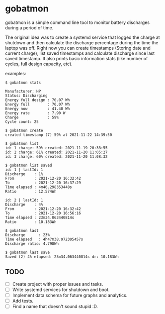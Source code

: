# gobatmon

gobatmon is a simple command line tool to monitor battery discharges during a period of time.

The original idea was to create a systemd service that logged the charge at shutdown and then calculate the discharge percentage during the time the laptop was off. 
Right now you can create timestamps (Storing date and current charge), list saved timestamps and calculate discharge since last saved timestamp. It also prints basic information stats (like number of cycles, full design capacity, etc).

examples:

```shell
$ gobatmon stats

Manufacturer: HP
Status: Discharging
Energy full design : 70.07 Wh
Energy full        : 70.07 Wh
Energy now         : 41.40 Wh
Energy rate        : 7.90 W
Charge             : 59%
Cycle count: 25
```

```shell
$ gobatmon create
created timestamp (7) 59% at 2021-11-22 14:39:50
```

```shell
$ gobatmon list
id: 1 charge: 59% created: 2021-11-19 20:38:55
id: 2 charge: 61% created: 2021-11-20 11:05:27
id: 3 charge: 60% created: 2021-11-20 11:08:32

$ gobatmon list saved
id: 1 | lastId: 1
Discharge    : 1%
From         : 2021-12-20 16:32:42
To           : 2021-12-20 16:37:29
Time elapsed : 4m46.298353448s
Ratio        : 12.574Wh

id: 2 | lastId: 1
Discharge    : 4%
From         : 2021-12-20 16:32:42
To           : 2021-12-20 16:56:16
Time elapsed : 23m34.063440814s
Ratio        : 10.183Wh

```

```shell
$ gobatmon last
Discharge      : 23%
Time elapsed   : 4h47m38.972305457s
Discharge ratio: 4.798Wh

$ gobatmon last save
Saved (2) 4% elapsed: 23m34.063440814s dr: 10.183Wh

```

## TODO

- [ ] Create project with proper issues and tasks.
- [ ] Write systemd services for shutdown and boot.
- [ ] Implement data schema for future graphs and analytics.
- [ ] Add tests.
- [ ] Find a name that doesn't sound stupid :D.
